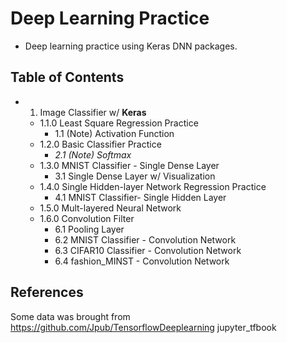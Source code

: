 # Deep Learning Practice
- Deep learning practice using Keras DNN packages.

## Table of Contents
- 1. Image Classifier w/ __Keras__
    - 1.1.0 Least Square Regression Practice
        - 1.1 (Note) Activation Function
    - 1.2.0 Basic Classifier Practice
        - _2.1 (Note) Softmax_
    - 1.3.0 MNIST Classifier - Single Dense Layer
        - 3.1 Single Dense Layer w/ Visualization
    - 1.4.0 Single Hidden-layer Network Regression Practice
        - 4.1 MNIST Classifier- Single Hidden Layer
    - 1.5.0 Mult-layered Neural Network
    - 1.6.0 Convolution Filter
        - 6.1 Pooling Layer
        - 6.2 MNIST Classifier - Convolution Network
        - 6.3 CIFAR10 Classifier - Convolution Network
        - 6.4 fashion_MINST - Convolution Network

## References
Some data was brought from https://github.com/Jpub/TensorflowDeeplearning jupyter_tfbook

